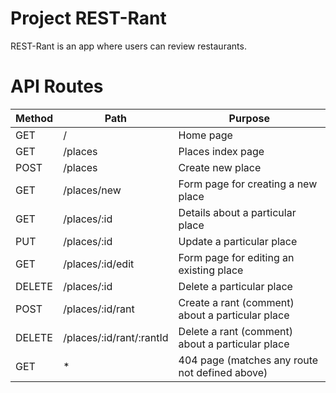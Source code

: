 # Project REST-Rant

REST-Rant is an app where users can review restaurants.


# API Routes

| Method | Path                           | Purpose                                             |
|--------|---------------------------|-----------------------------------------------------|
| GET    | /                                    | Home page                                           |
| GET    | /places                          | Places index page                                   |
| POST   | /places                         | Create new place                                    |
| GET    | /places/new                   | Form page for creating a new place                  |
| GET    | /places/:id                      | Details about a particular place                    |
| PUT    | /places/:id                       | Update a particular place                           |
| GET    | /places/:id/edit               | Form page for editing an existing place             |
| DELETE | /places/:id                   | Delete a particular place                           |
| POST   | /places/:id/rant             | Create a rant (comment) about a particular place    |
| DELETE | /places/:id/rant/:rantId | Delete a rant (comment) about a particular place    |
| GET    | *                                     | 404 page (matches any route not defined above)      |